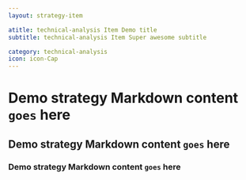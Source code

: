 ```yaml
---
layout: strategy-item

atitle: technical-analysis Item Demo title 
subtitle: technical-analysis Item Super awesome subtitle

category: technical-analysis
icon: icon-Cap
---
```


# Demo strategy Markdown content `goes` here
## Demo strategy Markdown content `goes` here
### Demo strategy Markdown content `goes` here